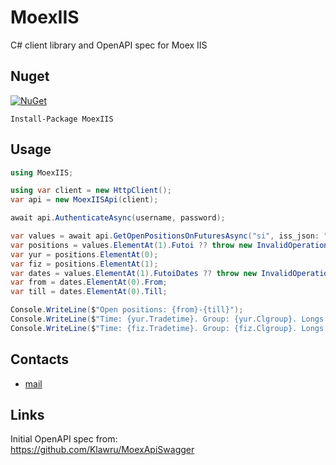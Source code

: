# MoexIIS
C# client library and OpenAPI spec for Moex IIS

## Nuget

[![NuGet](https://img.shields.io/nuget/dt/MoexIIS.svg?style=flat-square&label=MoexIIS)](https://www.nuget.org/packages/MoexIIS/)
```
Install-Package MoexIIS
```

## Usage

```cs
using MoexIIS;

using var client = new HttpClient();
var api = new MoexIISApi(client);

await api.AuthenticateAsync(username, password);

var values = await api.GetOpenPositionsOnFuturesAsync("si", iss_json: "extended", iss_meta: "off");
var positions = values.ElementAt(1).Futoi ?? throw new InvalidOperationException("Futoi is null.");
var yur = positions.ElementAt(0);
var fiz = positions.ElementAt(1);
var dates = values.ElementAt(1).FutoiDates ?? throw new InvalidOperationException("FutoiDates is null.");
var from = dates.ElementAt(0).From;
var till = dates.ElementAt(0).Till;

Console.WriteLine($"Open positions: {from}-{till}");
Console.WriteLine($"Time: {yur.Tradetime}. Group: {yur.Clgroup}. Longs: {yur.Pos_long}/{yur.Pos_long_num}. Shorts: {-yur.Pos_short}/{yur.Pos_short_num}");
Console.WriteLine($"Time: {fiz.Tradetime}. Group: {fiz.Clgroup}. Longs: {fiz.Pos_long}/{fiz.Pos_long_num}. Shorts: {-fiz.Pos_short}/{fiz.Pos_short_num}");
```

## Contacts
* [mail](mailto:havendv@gmail.com)

## Links
Initial OpenAPI spec from:  
https://github.com/Klawru/MoexApiSwagger